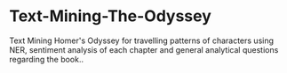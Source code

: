 # Text-Mining-The-Odyssey
Text Mining Homer's Odyssey for travelling patterns of characters using NER, sentiment analysis of each chapter and general analytical questions regarding the book..
